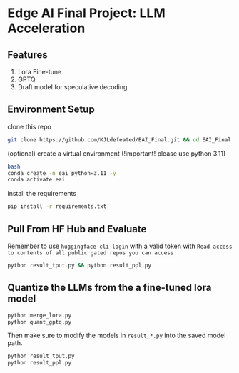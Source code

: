 # Edge AI Final Project: LLM Acceleration

## Features
1. Lora Fine-tune
2. GPTQ
3. Draft model for speculative decoding

## Environment Setup
clone this repo
```bash
git clone https://github.com/KJLdefeated/EAI_Final.git && cd EAI_Final
```
(optional) create a virtual environment (!important! please use python 3.11)
```bash
bash
conda create -n eai python=3.11 -y
conda activate eai
```
install the requirements
```bash
pip install -r requirements.txt
```

## Pull From HF Hub and Evaluate
Remember to use `huggingface-cli login` with a valid token with `Read access to contents of all public gated repos you can access`

```bash
python result_tput.py && python result_ppl.py
```

## Quantize the LLMs from the a fine-tuned lora model
```bash
python merge_lora.py
python quant_gptq.py
```
Then make sure to modify the models in `result_*.py` into the saved model path.
```bash
python result_tput.py
python result_ppl.py
```
